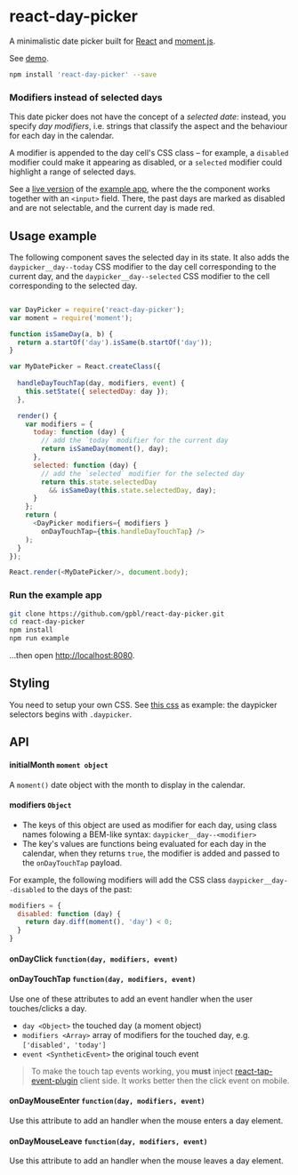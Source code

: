 # react-day-picker

A minimalistic date picker built for [React](facebook.github.io/react/) and [moment.js](http://www.momentjs.com). 

See [demo](http://www.gpbl.org/react-day-picker/).

```bash
npm install 'react-day-picker' --save
```

### Modifiers instead of selected days

This date picker does not have the concept of a *selected date*: instead, you specify *day modifiers*, i.e. strings that classify the aspect and the behaviour for each day in the calendar. 

A modifier is appended to the day cell's CSS class – for example, a `disabled` modifier could make it appearing as disabled, or a `selected` modifier could highlight a range of selected days.

See a [live version](http://www.gpbl.org/react-day-picker/) of the [example app](example), where the the component works together with an `<input>` field. There, the past days are marked as disabled and are not selectable, and the current day is made red.

## Usage example

The following component saves the selected day in its state. It also adds the `daypicker__day--today` CSS modifier to the day cell corresponding to the current day, and the 
`daypicker__day--selected` CSS modifier to the cell corresponding to the selected day.

```js

var DayPicker = require('react-day-picker');
var moment = require('moment');

function isSameDay(a, b) {
  return a.startOf('day').isSame(b.startOf('day'));
}

var MyDatePicker = React.createClass({
  
  handleDayTouchTap(day, modifiers, event) {
    this.setState({ selectedDay: day });
  },

  render() {
    var modifiers = {
      today: function (day) {
        // add the `today` modifier for the current day
        return isSameDay(moment(), day);
      },
      selected: function (day) {
        // add the `selected` modifier for the selected day
        return this.state.selectedDay 
          && isSameDay(this.state.selectedDay, day);
      }
    };
    return (
      <DayPicker modifiers={ modifiers } 
        onDayTouchTap={this.handleDayTouchTap} />
    );
  }
});

React.render(<MyDatePicker/>, document.body);

```

### Run the example app

```bash
git clone https://github.com/gpbl/react-day-picker.git
cd react-day-picker
npm install
npm run example
```

...then open [http://localhost:8080](http://localhost:8080).

## Styling

You need to setup your own CSS. See [this css](example/main.css) as example: the daypicker selectors begins with `.daypicker`.

## API

#### initialMonth `moment object`

A `moment()` date object with the month to display in the calendar.

#### modifiers `Object`

* The keys of this object are used as modifier for each day, using class names folowing a BEM-like syntax: `daypicker__day--<modifier>`
* The key's values are functions being evaluated for each day in the calendar, when they returns `true`, the modifier is added and passed to the `onDayTouchTap` payload.

For example, the following modifiers will add the CSS class `daypicker__day--disabled` to the days of the past:

```js
modifiers = {
  disabled: function (day) {
    return day.diff(moment(), 'day') < 0;
  }
}
```

#### onDayClick `function(day, modifiers, event)`
#### onDayTouchTap `function(day, modifiers, event)`

Use one of these attributes to add an event handler when the user touches/clicks a day. 

* `day <Object>` the touched day (a moment object)
* `modifiers <Array>` array of modifiers for the touched day, e.g. `['disabled', 'today']`
* `event <SyntheticEvent>` the original touch event

> To make the touch tap events working, you **must** inject [react-tap-event-plugin](https://github.com/zilverline/react-tap-event-plugin) client side. It works better then the click event on mobile.

#### onDayMouseEnter `function(day, modifiers, event)`

Use this attribute to add an handler when the mouse enters a day element. 

#### onDayMouseLeave `function(day, modifiers, event)`

Use this attribute to add an handler when the mouse leaves a day element. 
